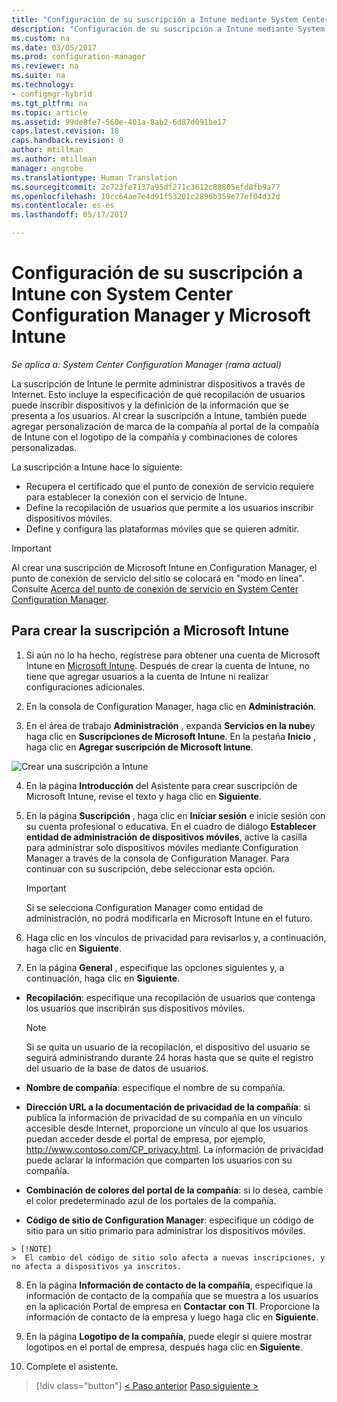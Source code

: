 ```yaml
---
title: "Configuración de su suscripción a Intune mediante System Center Configuration Manager | Microsoft Docs"
description: "Configuración de su suscripción a Intune mediante System Center Configuration Manager."
ms.custom: na
ms.date: 03/05/2017
ms.prod: configuration-manager
ms.reviewer: na
ms.suite: na
ms.technology:
- configmgr-hybrid
ms.tgt_pltfrm: na
ms.topic: article
ms.assetid: 99de8fe7-560e-401a-8ab2-6d87d091be17
caps.latest.revision: 18
caps.handback.revision: 0
author: mtillman
ms.author: mtillman
manager: angrobe
ms.translationtype: Human Translation
ms.sourcegitcommit: 2c723fe7137a95df271c3612c88805efd8fb9a77
ms.openlocfilehash: 10cc64ae7e4d91f53201c2896b359e77ef04d32d
ms.contentlocale: es-es
ms.lasthandoff: 05/17/2017

---
```

# <a name="configure-your-intune-subscription-with-system-center-configuration-manager-and-microsoft-intune"></a>Configuración de su suscripción a Intune con System Center Configuration Manager y Microsoft Intune

*Se aplica a: System Center Configuration Manager (rama actual)*

La suscripción de Intune le permite administrar dispositivos a través de Internet. Esto incluye la especificación de qué recopilación de usuarios puede inscribir dispositivos y la definición de la información que se presenta a los usuarios. Al crear la suscripción a Intune, también puede agregar personalización de marca de la compañía al portal de la compañía de Intune con el logotipo de la compañía y combinaciones de colores personalizadas.

La suscripción a Intune hace lo siguiente:

-   Recupera el certificado que el punto de conexión de servicio requiere para establecer la conexión con el servicio de Intune.
-   Define la recopilación de usuarios que permite a los usuarios inscribir dispositivos móviles.
-   Define y configura las plataformas móviles que se quieren admitir.

> [!IMPORTANT]
>  Al crear una suscripción de Microsoft Intune en Configuration Manager, el punto de conexión de servicio del sitio se colocará en "modo en línea". Consulte [Acerca del punto de conexión de servicio en System Center Configuration Manager](../../core/servers/deploy/configure/about-the-service-connection-point.md).

## <a name="to-create-the-microsoft-intune-subscription"></a>Para crear la suscripción a Microsoft Intune

1.  Si aún no lo ha hecho, regístrese para obtener una cuenta de Microsoft Intune en [Microsoft Intune](http://go.microsoft.com/fwlink/?LinkID=258216).  Después de crear la cuenta de Intune, no tiene que agregar usuarios a la cuenta de Intune ni realizar configuraciones adicionales.

2.  En la consola de Configuration Manager, haga clic en **Administración**.

3.  En el área de trabajo **Administración** , expanda **Servicios en la nube**y haga clic en **Suscripciones de Microsoft Intune**. En la pestaña **Inicio** , haga clic en **Agregar suscripción de Microsoft Intune**.

![Crear una suscripción a Intune](../media/mdm-set-intune.png)

4.  En la página **Introducción** del Asistente para crear suscripción de Microsoft Intune, revise el texto y haga clic en **Siguiente**.

5.  En la página **Suscripción** , haga clic en **Iniciar sesión** e inicie sesión con su cuenta profesional o educativa. En el cuadro de diálogo **Establecer entidad de administración de dispositivos móviles**, active la casilla para administrar solo dispositivos móviles mediante Configuration Manager a través de la consola de Configuration Manager. Para continuar con su suscripción, debe seleccionar esta opción.

    > [!IMPORTANT]
    >  Si se selecciona Configuration Manager como entidad de administración, no podrá modificarla en Microsoft Intune en el futuro.

6.  Haga clic en los vínculos de privacidad para revisarlos y, a continuación, haga clic en **Siguiente**.

7.  En la página **General** , especifique las opciones siguientes y, a continuación, haga clic en **Siguiente**.

  -   **Recopilación**: especifique una recopilación de usuarios que contenga los usuarios que inscribirán sus dispositivos móviles.

      > [!NOTE]
      >  Si se quita un usuario de la recopilación, el dispositivo del usuario se seguirá administrando durante 24 horas hasta que se quite el registro del usuario de la base de datos de usuarios.

  -   **Nombre de compañía**: especifique el nombre de su compañía.

  -   **Dirección URL a la documentación de privacidad de la compañía**: si publica la información de privacidad de su compañía en un vínculo accesible desde Internet, proporcione un vínculo al que los usuarios puedan acceder desde el portal de empresa, por ejemplo, http://www.contoso.com/CP_privacy.html. La información de privacidad puede aclarar la información que comparten los usuarios con su compañía.

  -   **Combinación de colores del portal de la compañía**: si lo desea, cambie el color predeterminado azul de los portales de la compañía.

  -   **Código de sitio de Configuration Manager**: especifique un código de sitio para un sitio primario para administrar los dispositivos móviles.

    > [!NOTE]
    >  El cambio del código de sitio solo afecta a nuevas inscripciones, y no afecta a dispositivos ya inscritos.

8.  En la página **Información de contacto de la compañía**, especifique la información de contacto de la compañía que se muestra a los usuarios en la aplicación Portal de empresa en **Contactar con TI**. Proporcione la información de contacto de la empresa y luego haga clic en **Siguiente**.

9. En la página **Logotipo de la compañía**, puede elegir si quiere mostrar logotipos en el portal de empresa, después haga clic en **Siguiente**.

10. Complete el asistente.

> [!div class="button"]
[< Paso anterior](confirm-dns.md)  [Paso siguiente >](terms-and-conditions.md)

